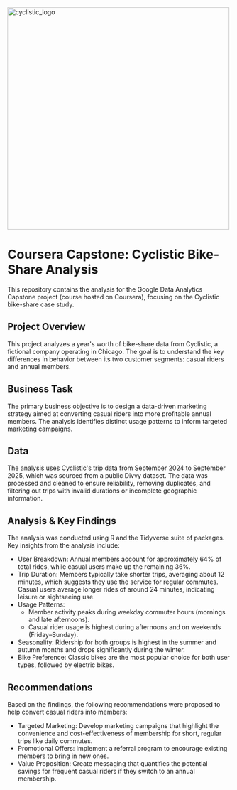 <img width="500" height="500" alt="cyclistic_logo" src="https://github.com/user-attachments/assets/59cf21de-06dd-4f34-93ae-2caa89cdf2e8" />

# Coursera Capstone: Cyclistic Bike-Share Analysis

This repository contains the analysis for the Google Data Analytics Capstone project (course hosted on Coursera), focusing on the Cyclistic bike-share case study.

## Project Overview
This project analyzes a year's worth of bike-share data from Cyclistic, a fictional company operating in Chicago. The goal is to understand the key differences in behavior between its two customer segments: casual riders and annual members.

## Business Task
The primary business objective is to design a data-driven marketing strategy aimed at converting casual riders into more profitable annual members. The analysis identifies distinct usage patterns to inform targeted marketing campaigns.

## Data
The analysis uses Cyclistic's trip data from September 2024 to September 2025, which was sourced from a public Divvy dataset. The data was processed and cleaned to ensure reliability, removing duplicates, and filtering out trips with invalid durations or incomplete geographic information.

## Analysis & Key Findings
The analysis was conducted using R and the Tidyverse suite of packages. Key insights from the analysis include:
- User Breakdown: Annual members account for approximately 64% of total rides, while casual users make up the remaining 36%.
- Trip Duration: Members typically take shorter trips, averaging about 12 minutes, which suggests they use the service for regular commutes. Casual users average longer rides of around 24 minutes, indicating leisure or sightseeing use.
- Usage Patterns:
  - Member activity peaks during weekday commuter hours (mornings and late afternoons).
  - Casual rider usage is highest during afternoons and on weekends (Friday–Sunday).
- Seasonality: Ridership for both groups is highest in the summer and autumn months and drops significantly during the winter.
- Bike Preference: Classic bikes are the most popular choice for both user types, followed by electric bikes.

## Recommendations
Based on the findings, the following recommendations were proposed to help convert casual riders into members:
- Targeted Marketing: Develop marketing campaigns that highlight the convenience and cost-effectiveness of membership for short, regular trips like daily commutes.
- Promotional Offers: Implement a referral program to encourage existing members to bring in new ones.
- Value Proposition: Create messaging that quantifies the potential savings for frequent casual riders if they switch to an annual membership.
